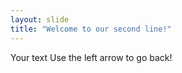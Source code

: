 ```yaml
---
layout: slide
title: "Welcome to our second line!"
---
```

Your text
Use the left arrow to go back!
